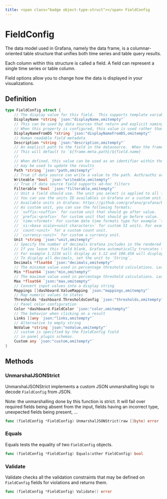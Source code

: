 ```yaml
---
title: <span class="badge object-type-struct"></span> FieldConfig
---
```

# <span class="badge object-type-struct"></span> FieldConfig

The data model used in Grafana, namely the data frame, is a columnar-oriented table structure that unifies both time series and table query results.

Each column within this structure is called a field. A field can represent a single time series or table column.

Field options allow you to change how the data is displayed in your visualizations.

## Definition

```go
type FieldConfig struct {
    // The display value for this field.  This supports template variables blank is auto
    DisplayName *string `json:"displayName,omitempty"`
    // This can be used by data sources that return and explicit naming structure for values and labels
    // When this property is configured, this value is used rather than the default naming strategy.
    DisplayNameFromDS *string `json:"displayNameFromDS,omitempty"`
    // Human readable field metadata
    Description *string `json:"description,omitempty"`
    // An explicit path to the field in the datasource.  When the frame meta includes a path,
    // This will default to `${frame.meta.path}/${field.name}
    // 
    // When defined, this value can be used as an identifier within the datasource scope, and
    // may be used to update the results
    Path *string `json:"path,omitempty"`
    // True if data source can write a value to the path. Auth/authz are supported separately
    Writeable *bool `json:"writeable,omitempty"`
    // True if data source field supports ad-hoc filters
    Filterable *bool `json:"filterable,omitempty"`
    // Unit a field should use. The unit you select is applied to all fields except time.
    // You can use the units ID availables in Grafana or a custom unit.
    // Available units in Grafana: https://github.com/grafana/grafana/blob/main/packages/grafana-data/src/valueFormats/categories.ts
    // As custom unit, you can use the following formats:
    // `suffix:<suffix>` for custom unit that should go after value.
    // `prefix:<prefix>` for custom unit that should go before value.
    // `time:<format>` For custom date time formats type for example `time:YYYY-MM-DD`.
    // `si:<base scale><unit characters>` for custom SI units. For example: `si: mF`. This one is a bit more advanced as you can specify both a unit and the source data scale. So if your source data is represented as milli (thousands of) something prefix the unit with that SI scale character.
    // `count:<unit>` for a custom count unit.
    // `currency:<unit>` for custom a currency unit.
    Unit *string `json:"unit,omitempty"`
    // Specify the number of decimals Grafana includes in the rendered value.
    // If you leave this field blank, Grafana automatically truncates the number of decimals based on the value.
    // For example 1.1234 will display as 1.12 and 100.456 will display as 100.
    // To display all decimals, set the unit to `String`.
    Decimals *float64 `json:"decimals,omitempty"`
    // The minimum value used in percentage threshold calculations. Leave blank for auto calculation based on all series and fields.
    Min *float64 `json:"min,omitempty"`
    // The maximum value used in percentage threshold calculations. Leave blank for auto calculation based on all series and fields.
    Max *float64 `json:"max,omitempty"`
    // Convert input values into a display string
    Mappings []dashboard.ValueMapping `json:"mappings,omitempty"`
    // Map numeric values to states
    Thresholds *dashboard.ThresholdsConfig `json:"thresholds,omitempty"`
    // Panel color configuration
    Color *dashboard.FieldColor `json:"color,omitempty"`
    // The behavior when clicking on a result
    Links []any `json:"links,omitempty"`
    // Alternative to empty string
    NoValue *string `json:"noValue,omitempty"`
    // custom is specified by the FieldConfig field
    // in panel plugin schemas.
    Custom any `json:"custom,omitempty"`
}
```
## Methods

### <span class="badge object-method"></span> UnmarshalJSONStrict

UnmarshalJSONStrict implements a custom JSON unmarshalling logic to decode `FieldConfig` from JSON.

Note: the unmarshalling done by this function is strict. It will fail over required fields being absent from the input, fields having an incorrect type, unexpected fields being present, …

```go
func (fieldConfig *FieldConfig) UnmarshalJSONStrict(raw []byte) error
```

### <span class="badge object-method"></span> Equals

Equals tests the equality of two `FieldConfig` objects.

```go
func (fieldConfig *FieldConfig) Equals(other FieldConfig) bool
```

### <span class="badge object-method"></span> Validate

Validate checks all the validation constraints that may be defined on `FieldConfig` fields for violations and returns them.

```go
func (fieldConfig *FieldConfig) Validate() error
```

